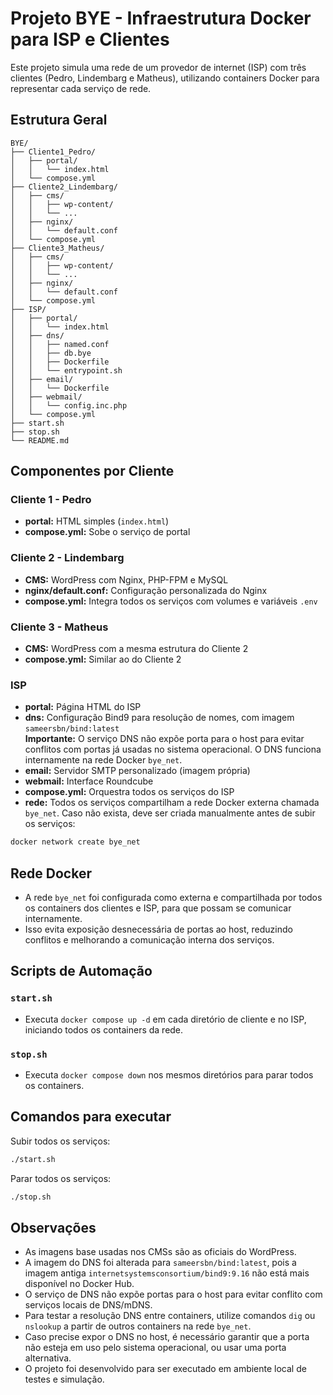 # Projeto BYE - Infraestrutura Docker para ISP e Clientes

Este projeto simula uma rede de um provedor de internet (ISP) com três clientes (Pedro, Lindembarg e Matheus), utilizando containers Docker para representar cada serviço de rede.

## Estrutura Geral

```
BYE/
├── Cliente1_Pedro/
│   ├── portal/
│   │   └── index.html
│   └── compose.yml
├── Cliente2_Lindembarg/
│   ├── cms/
│   │   ├── wp-content/
│   │   └── ...
│   ├── nginx/
│   │   └── default.conf
│   └── compose.yml
├── Cliente3_Matheus/
│   ├── cms/
│   │   ├── wp-content/
│   │   └── ...
│   ├── nginx/
│   │   └── default.conf
│   └── compose.yml
├── ISP/
│   ├── portal/
│   │   └── index.html
│   ├── dns/
│   │   ├── named.conf
│   │   ├── db.bye
│   │   ├── Dockerfile
│   │   └── entrypoint.sh
│   ├── email/
│   │   └── Dockerfile
│   ├── webmail/
│   │   └── config.inc.php
│   └── compose.yml
├── start.sh
├── stop.sh
└── README.md
```

## Componentes por Cliente

### Cliente 1 - Pedro
- **portal:** HTML simples (`index.html`)
- **compose.yml:** Sobe o serviço de portal

### Cliente 2 - Lindembarg
- **CMS:** WordPress com Nginx, PHP-FPM e MySQL
- **nginx/default.conf:** Configuração personalizada do Nginx
- **compose.yml:** Integra todos os serviços com volumes e variáveis `.env`

### Cliente 3 - Matheus
- **CMS:** WordPress com a mesma estrutura do Cliente 2
- **compose.yml:** Similar ao do Cliente 2

### ISP
- **portal:** Página HTML do ISP
- **dns:** Configuração Bind9 para resolução de nomes, com imagem `sameersbn/bind:latest`  
  **Importante:** O serviço DNS não expõe porta para o host para evitar conflitos com portas já usadas no sistema operacional. O DNS funciona internamente na rede Docker `bye_net`.
- **email:** Servidor SMTP personalizado (imagem própria)
- **webmail:** Interface Roundcube
- **compose.yml:** Orquestra todos os serviços do ISP
- **rede:** Todos os serviços compartilham a rede Docker externa chamada `bye_net`. Caso não exista, deve ser criada manualmente antes de subir os serviços:

```bash
docker network create bye_net
```

## Rede Docker

- A rede `bye_net` foi configurada como externa e compartilhada por todos os containers dos clientes e ISP, para que possam se comunicar internamente.
- Isso evita exposição desnecessária de portas ao host, reduzindo conflitos e melhorando a comunicação interna dos serviços.

## Scripts de Automação

### `start.sh`
- Executa `docker compose up -d` em cada diretório de cliente e no ISP, iniciando todos os containers da rede.

### `stop.sh`
- Executa `docker compose down` nos mesmos diretórios para parar todos os containers.

## Comandos para executar

Subir todos os serviços:

```bash
./start.sh
```

Parar todos os serviços:

```bash
./stop.sh
```

## Observações

- As imagens base usadas nos CMSs são as oficiais do WordPress.
- A imagem do DNS foi alterada para `sameersbn/bind:latest`, pois a imagem antiga `internetsystemsconsortium/bind9:9.16` não está mais disponível no Docker Hub.
- O serviço de DNS não expõe portas para o host para evitar conflito com serviços locais de DNS/mDNS.
- Para testar a resolução DNS entre containers, utilize comandos `dig` ou `nslookup` a partir de outros containers na rede `bye_net`.
- Caso precise expor o DNS no host, é necessário garantir que a porta não esteja em uso pelo sistema operacional, ou usar uma porta alternativa.
- O projeto foi desenvolvido para ser executado em ambiente local de testes e simulação.




